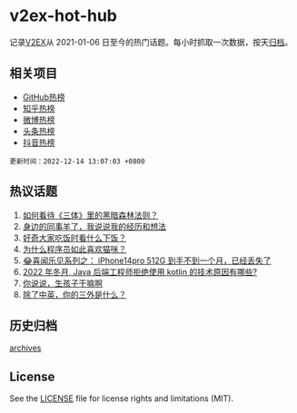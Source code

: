 # v2ex-hot-hub

 记录[V2EX](https://www.v2ex.com/)从 2021-01-06 日至今的热门话题。每小时抓取一次数据，按天[归档](archives)。
 
 ## 相关项目

- [GitHub热榜](https://github.com/lonnyzhang423/github-hot-hub)
- [知乎热榜](https://github.com/lonnyzhang423/zhihu-hot-hub)
- [微博热榜](https://github.com/lonnyzhang423/weibo-hot-hub)
- [头条热榜](https://github.com/lonnyzhang423/toutiao-hot-hub)
- [抖音热榜](https://github.com/lonnyzhang423/douyin-hot-hub)


 `更新时间：2022-12-14 13:07:03 +0800`

## 热议话题

1. [如何看待《三体》里的黑暗森林法则？](https://www.v2ex.com/t/902223)
1. [身边的同事羊了，我说说我的经历和想法](https://www.v2ex.com/t/902350)
1. [好奇大家吃饭时看什么下饭？](https://www.v2ex.com/t/902356)
1. [为什么程序员如此喜欢猫咪？](https://www.v2ex.com/t/902270)
1. [😂喜闻乐见系列之： iPhone14pro 512G 到手不到一个月，已经丢失了](https://www.v2ex.com/t/902226)
1. [2022 年冬月, Java 后端工程师拒绝使用 kotlin 的技术原因有哪些?](https://www.v2ex.com/t/902298)
1. [你说说，生孩子干嘛啊](https://www.v2ex.com/t/902375)
1. [除了中英，你的三外是什么？](https://www.v2ex.com/t/902376)

## 历史归档

[archives](archives)

## License

See the [LICENSE](LICENSE) file for license rights and limitations (MIT).
